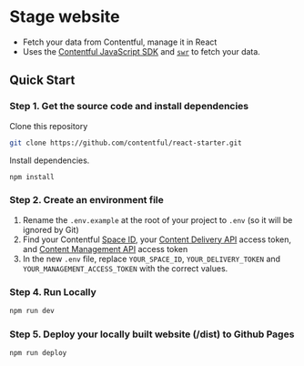 # Stage website
- Fetch your data from Contentful, manage it in React
- Uses the [Contentful JavaScript SDK](https://www.npmjs.com/package/contentful) and [`swr`](https://swr.vercel.app/) to fetch your data.

## Quick Start

### Step 1. Get the source code and install dependencies

Clone this repository

```bash
git clone https://github.com/contentful/react-starter.git
```

Install dependencies.

```bash
npm install
```

### Step 2. Create an environment file

1. Rename the `.env.example` at the root of your project to `.env` (so it will be ignored by Git)
2. Find your Contentful [Space ID](https://www.contentful.com/help/find-space-id/), your [Content Delivery API](https://www.contentful.com/developers/docs/references/content-delivery-api/) access token, and [Content Management API](https://www.contentful.com/developers/docs/references/content-management-api/) access token
3. In the new `.env` file, replace `YOUR_SPACE_ID`, `YOUR_DELIVERY_TOKEN` and `YOUR_MANAGEMENT_ACCESS_TOKEN` with the correct values.

### Step 4. Run Locally

```bash
npm run dev
```

### Step 5. Deploy your locally built website (/dist) to Github Pages

```bash
npm run deploy
```
